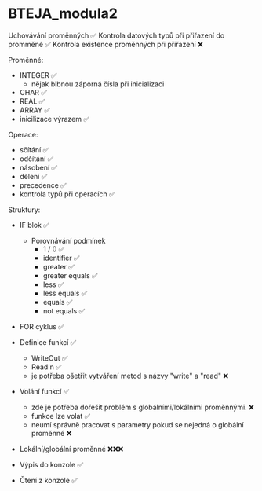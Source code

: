 # BTEJA_modula2
Uchovávání proměnných ✅
Kontrola datových typů při přiřazení do promměné ✅
Kontrola existence proměnných při přiřazení ❌


Proměnné:
  - INTEGER ✅
      - nějak blbnou záporná čísla při inicializaci
  - CHAR ✅
  - REAL ✅
  - ARRAY ✅
  - inicilizace výrazem ✅

Operace:
  - sčítání ✅
  - odčítání ✅
  - násobení ✅
  - dělení ✅
  - precedence ✅
  - kontrola typů při operacích ✅

Struktury:
  -  IF blok ✅
      - Porovnávání podmínek
          - 1 / 0 ✅
          - identifier ✅
          - greater ✅
          - greater equals ✅
          - less ✅
          - less equals ✅
          - equals ✅
          - not equals ✅
        
  -  FOR cyklus ✅
  -  Definice funkcí ✅
      - WriteOut ✅
      - ReadIn ✅
      - je potřeba ošetřit vytváření metod s názvy "write" a "read" ❌
  -  Volání funkcí ✅
      - zde je potřeba dořešit problém s globálními/lokálními proměnnými. ❌
      - funkce lze volat ✅
      - neumí správně pracovat s parametry pokud se nejedná o globální proměnné ❌
  -  Lokální/globální proměnné ❌❌❌
  -  Výpis do konzole ✅
  -  Čtení z konzole ✅
    
